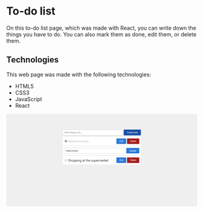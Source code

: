 # To-do list
On this to-do list page, which was made with React, you can write down the things you have to do. You can also mark them as done, edit them, or delete them.

## Technologies
This web page was made with the following technologies:
- HTML5
- CSS3
- JavaScript
- React

![preview](public/preview.jpeg)
